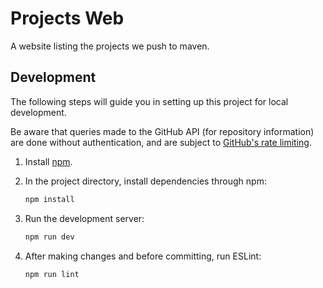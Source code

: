 # Projects Web
A website listing the projects we push to maven.

## Development

The following steps will guide you in setting up this project for local development.

Be aware that queries made to the GitHub API (for repository information) are done without authentication, and are 
subject to [GitHub's rate limiting](https://docs.github.com/en/rest/using-the-rest-api/rate-limits-for-the-rest-api?apiVersion=2022-11-28).

1. Install [npm](https://docs.npmjs.com/cli/v10/configuring-npm/install).
2. In the project directory, install dependencies through npm:

    ```bash
    npm install
    ```
   
3. Run the development server:
    ```bash
    npm run dev
    ```

4. After making changes and before committing, run ESLint:
    ```bash
    npm run lint
    ```
